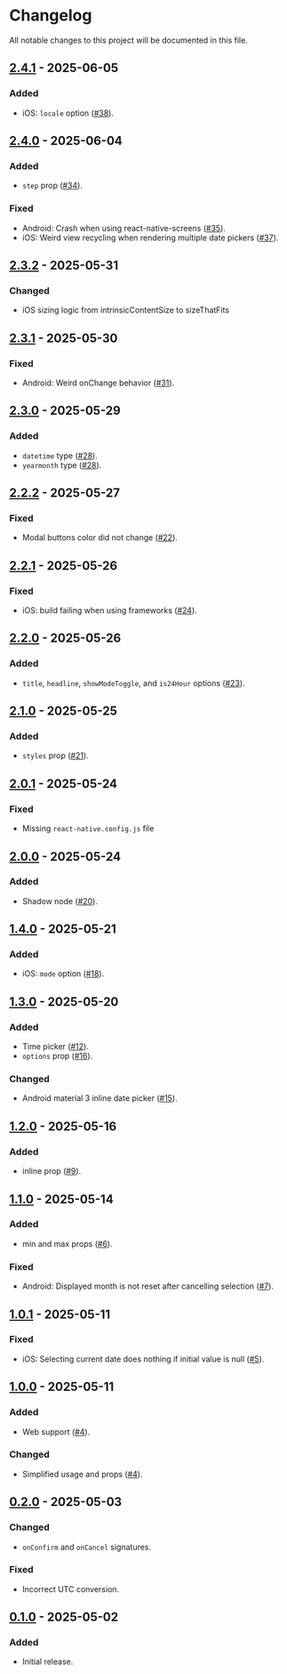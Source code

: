 # Changelog

All notable changes to this project will be documented in this file.

## [2.4.1] - 2025-06-05

### Added

-   iOS: `locale` option ([#38](https://github.com/s77rt/react-native-date-picker/pull/38)).

## [2.4.0] - 2025-06-04

### Added

-   `step` prop ([#34](https://github.com/s77rt/react-native-date-picker/pull/34)).

### Fixed

-   Android: Crash when using react-native-screens ([#35](https://github.com/s77rt/react-native-date-picker/issues/35)).
-   iOS: Weird view recycling when rendering multiple date pickers ([#37](https://github.com/s77rt/react-native-date-picker/issues/37)).

## [2.3.2] - 2025-05-31

### Changed

-   iOS sizing logic from intrinsicContentSize to sizeThatFits

## [2.3.1] - 2025-05-30

### Fixed

-   Android: Weird onChange behavior ([#31](https://github.com/s77rt/react-native-date-picker/issues/31)).

## [2.3.0] - 2025-05-29

### Added

-   `datetime` type ([#28](https://github.com/s77rt/react-native-date-picker/pull/28)).
-   `yearmonth` type ([#28](https://github.com/s77rt/react-native-date-picker/pull/28)).

## [2.2.2] - 2025-05-27

### Fixed

-   Modal buttons color did not change ([#22](https://github.com/s77rt/react-native-date-picker/issues/22)).

## [2.2.1] - 2025-05-26

### Fixed

-   iOS: build failing when using frameworks ([#24](https://github.com/s77rt/react-native-date-picker/issues/24)).

## [2.2.0] - 2025-05-26

### Added

-   `title`, `headline`, `showModeToggle`, and `is24Hour` options ([#23](https://github.com/s77rt/react-native-date-picker/pull/23)).

## [2.1.0] - 2025-05-25

### Added

-   `styles` prop ([#21](https://github.com/s77rt/react-native-date-picker/pull/21)).

## [2.0.1] - 2025-05-24

### Fixed

-   Missing `react-native.config.js` file

## [2.0.0] - 2025-05-24

### Added

-   Shadow node ([#20](https://github.com/s77rt/react-native-date-picker/pull/20)).

## [1.4.0] - 2025-05-21

### Added

-   iOS: `mode` option ([#18](https://github.com/s77rt/react-native-date-picker/pull/18)).

## [1.3.0] - 2025-05-20

### Added

-   Time picker ([#12](https://github.com/s77rt/react-native-date-picker/pull/12)).
-   `options` prop ([#16](https://github.com/s77rt/react-native-date-picker/pull/16)).

### Changed

-   Android material 3 inline date picker ([#15](https://github.com/s77rt/react-native-date-picker/pull/15)).

## [1.2.0] - 2025-05-16

### Added

-   inline prop ([#9](https://github.com/s77rt/react-native-date-picker/pull/9)).

## [1.1.0] - 2025-05-14

### Added

-   min and max props ([#6](https://github.com/s77rt/react-native-date-picker/pull/6)).

### Fixed

-   Android: Displayed month is not reset after cancelling selection ([#7](https://github.com/s77rt/react-native-date-picker/issues/7)).

## [1.0.1] - 2025-05-11

### Fixed

-   iOS: Selecting current date does nothing if initial value is null ([#5](https://github.com/s77rt/react-native-date-picker/issues/5)).

## [1.0.0] - 2025-05-11

### Added

-   Web support ([#4](https://github.com/s77rt/react-native-date-picker/pull/4)).

### Changed

-   Simplified usage and props ([#4](https://github.com/s77rt/react-native-date-picker/pull/4)).

## [0.2.0] - 2025-05-03

### Changed

-   `onConfirm` and `onCancel` signatures.

### Fixed

-   Incorrect UTC conversion.

## [0.1.0] - 2025-05-02

### Added

-   Initial release.

[2.4.1]: https://github.com/s77rt/react-native-date-picker/compare/v2.4.0...v2.4.1
[2.4.0]: https://github.com/s77rt/react-native-date-picker/compare/v2.3.2...v2.4.0
[2.3.2]: https://github.com/s77rt/react-native-date-picker/compare/v2.3.1...v2.3.2
[2.3.1]: https://github.com/s77rt/react-native-date-picker/compare/v2.3.0...v2.3.1
[2.3.0]: https://github.com/s77rt/react-native-date-picker/compare/v2.2.2...v2.3.0
[2.2.2]: https://github.com/s77rt/react-native-date-picker/compare/v2.2.1...v2.2.2
[2.2.1]: https://github.com/s77rt/react-native-date-picker/compare/v2.2.0...v2.2.1
[2.2.0]: https://github.com/s77rt/react-native-date-picker/compare/v2.1.0...v2.2.0
[2.1.0]: https://github.com/s77rt/react-native-date-picker/compare/v2.0.1...v2.1.0
[2.0.1]: https://github.com/s77rt/react-native-date-picker/compare/v2.0.0...v2.0.1
[2.0.0]: https://github.com/s77rt/react-native-date-picker/compare/v1.4.0...v2.0.0
[1.4.0]: https://github.com/s77rt/react-native-date-picker/compare/v1.3.0...v1.4.0
[1.3.0]: https://github.com/s77rt/react-native-date-picker/compare/v1.2.0...v1.3.0
[1.2.0]: https://github.com/s77rt/react-native-date-picker/compare/v1.1.0...v1.2.0
[1.1.0]: https://github.com/s77rt/react-native-date-picker/compare/v1.0.1...v1.1.0
[1.0.1]: https://github.com/s77rt/react-native-date-picker/compare/v1.0.0...v1.0.1
[1.0.0]: https://github.com/s77rt/react-native-date-picker/compare/v0.2.0...v1.0.0
[0.2.0]: https://github.com/s77rt/react-native-date-picker/compare/v0.1.0...v0.2.0
[0.1.0]: https://github.com/s77rt/react-native-date-picker/releases/tag/v0.1.0
